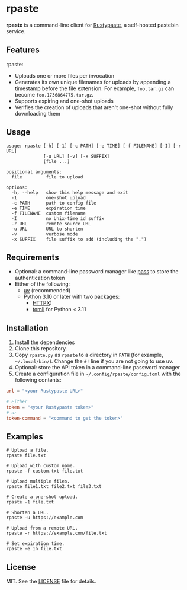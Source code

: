 # rpaste

**rpaste** is a command-line client for [Rustypaste](https://github.com/orhun/rustypaste),
a self-hosted pastebin service.

## Features

rpaste:

- Uploads one or more files per invocation
- Generates its own unique filenames for uploads by appending a timestamp before the file extension.
  For example, `foo.tar.gz` can become `foo.1736864775.tar.gz`.
- Supports expiring and one-shot uploads
- Verifies the creation of uploads that aren't one-shot without fully downloading them

## Usage

```none
usage: rpaste [-h] [-1] [-c PATH] [-e TIME] [-f FILENAME] [-I] [-r URL]
              [-u URL] [-v] [-x SUFFIX]
              [file ...]

positional arguments:
  file         file to upload

options:
  -h, --help   show this help message and exit
  -1           one-shot upload
  -c PATH      path to config file
  -e TIME      expiration time
  -f FILENAME  custom filename
  -I           no Unix-time id suffix
  -r URL       remote source URL
  -u URL       URL to shorten
  -v           verbose mode
  -x SUFFIX    file suffix to add (including the ".")
```

## Requirements

- Optional: a command-line password manager like [pass](https://en.wikipedia.org/wiki/Pass_(software)) to store the authentication token
- Either of the following:
  - [uv](https://docs.astral.sh/uv/) (recommended)
  - Python 3.10 or later with two packages:
    - [HTTPX](https://python-httpx.org/))
    - [tomli](https://github.com/hukkin/tomli) for Python < 3.11

## Installation

1. Install the dependencies
2. Clone this repository.
3. Copy `rpaste.py` as `rpaste` to a directory in `PATH` (for example, `~/.local/bin/`).
   Change the `#!` line if you are not going to use uv.
4. Optional: store the API token in a command-line password manager
5. Create a configuration file in `~/.config/rpaste/config.toml` with the following contents:

```toml
url = "<your Rustypaste URL>"

# Either
token = "<your Rustypaste token>"
# or
token-command = "<command to get the token>"
```

## Examples

```shell
# Upload a file.
rpaste file.txt

# Upload with custom name.
rpaste -f custom.txt file.txt

# Upload multiple files.
rpaste file1.txt file2.txt file3.txt

# Create a one-shot upload.
rpaste -1 file.txt

# Shorten a URL.
rpaste -u https://example.com

# Upload from a remote URL.
rpaste -r https://example.com/file.txt

# Set expiration time.
rpaste -e 1h file.txt
```

## License

MIT.
See the [LICENSE](LICENSE) file for details.

